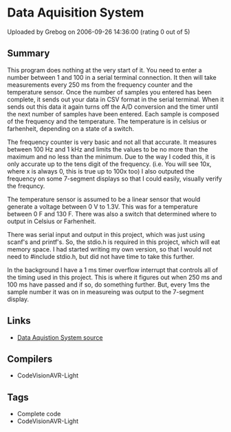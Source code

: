 # Data Aquisition System

Uploaded by Grebog on 2006-09-26 14:36:00 (rating 0 out of 5)

## Summary

This program does nothing at the very start of it. You need to enter a number between 1 and 100 in a serial terminal connection. It then will take measurements every 250 ms from the frequency counter and the temperature sensor. Once the number of samples you entered has been complete, it sends out your data in CSV format in the serial terminal. When it sends out this data it again turns off the A/D conversion and the timer until the next number of samples have been entered. Each sample is composed of the frequency and the temperature. The temperature is in celsius or farhenheit, depending on a state of a switch.


The frequency counter is very basic and not all that accurate. It measures between 100 Hz and 1 kHz and limits the values to be no more than the maximum and no less than the minimum. Due to the way I coded this, it is only accurate up to the tens digit of the frequency. (i.e. You will see 10x, where x is always 0, this is true up to 100x too) I also outputed the frequency on some 7-segment displays so that I could easily, visually verify the frequncy.


The temperature sensor is assumed to be a linear sensor that would generate a voltage between 0 V to 1.3V. This was for a temperature between 0 F and 130 F. There was also a switch that determined where to output in Celsius or Farhenheit.


There was serial input and output in this project, which was just using scanf's and printf's. So, the stdio.h is required in this project, which will eat memory space. I had started writing my own version, so that I would not need to #include stdio.h, but did not have time to take this further.


In the background I have a 1 ms timer overflow interrupt that controls all of the timing used in this project. This is where it figures out when 250 ms and 100 ms have passed and if so, do something further. But, every 1ms the sample number it was on in measureing was output to the 7-segment display.

## Links

- [Data Aquistion System source](http://www.grebog.net/AVR_Projects/samplesc.c)

## Compilers

- CodeVisionAVR-Light

## Tags

- Complete code
- CodeVisionAVR-Light
